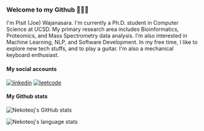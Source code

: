 ### Welcome to my Github 🌱🌱🌱

I'm Pisit (Joe) Wajanasara. I'm currently a Ph.D. student in Computer Science at UCSD. My primary research area includes Bioinformatics, Proteomics, and Mass Spectrometry data analysis. I'm also interested in Machine Learning, NLP, and Software Development. In my free time, I like to explore new tech stuffs, and to play a guitar. I'm also a mechanical keyboard enthusiast.

#### My social accounts

[![linkedin](https://img.shields.io/badge/LinkedIn-0077B5?style=for-the-badge&logo=linkedin&logoColor=white)](https://www.linkedin.com/in/pisit-wajanasara/)
[![leetcode](https://img.shields.io/badge/-LeetCode-FFA116?style=for-the-badge&logo=LeetCode&logoColor=black)](https://leetcode.com/compisit1234/)

#### My Github stats

![Nekoteoj's GitHub stats](https://github-readme-stats.vercel.app/api?username=nekoteoj&show_icons=true&count_private=true&theme=onedark)

![Nekoteoj's language stats](https://github-readme-stats.vercel.app/api/top-langs/?username=anuraghazra&layout=compact&theme=onedark)

<!--
**nekoteoj/nekoteoj** is a ✨ _special_ ✨ repository because its `README.md` (this file) appears on your GitHub profile.

Here are some ideas to get you started:

- 🔭 I’m currently working on ...
- 🌱 I’m currently learning ...
- 👯 I’m looking to collaborate on ...
- 🤔 I’m looking for help with ...
- 💬 Ask me about ...
- 📫 How to reach me: ...
- 😄 Pronouns: ...
- ⚡ Fun fact: ...
-->
